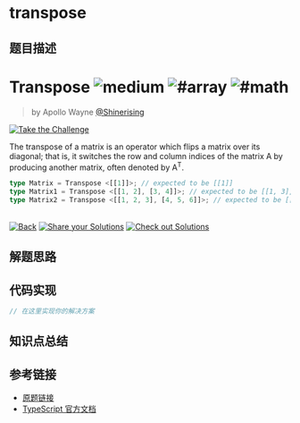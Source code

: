 # transpose

## 题目描述

<!--info-header-start--><h1>Transpose <img src="https://img.shields.io/badge/-medium-d9901a" alt="medium"/> <img src="https://img.shields.io/badge/-%23array-999" alt="#array"/> <img src="https://img.shields.io/badge/-%23math-999" alt="#math"/></h1><blockquote><p>by Apollo Wayne <a href="https://github.com/Shinerising" target="_blank">@Shinerising</a></p></blockquote><p><a href="https://tsch.js.org/25270/play" target="_blank"><img src="https://img.shields.io/badge/-Take%20the%20Challenge-3178c6?logo=typescript&logoColor=white" alt="Take the Challenge"/></a> </p><!--info-header-end-->

The transpose of a matrix is an operator which flips a matrix over its diagonal; that is, it switches the row and column indices of the matrix A by producing another matrix, often denoted by A<sup>T</sup>.

```ts
type Matrix = Transpose <[[1]]>; // expected to be [[1]]
type Matrix1 = Transpose <[[1, 2], [3, 4]]>; // expected to be [[1, 3], [2, 4]]
type Matrix2 = Transpose <[[1, 2, 3], [4, 5, 6]]>; // expected to be [[1, 4], [2, 5], [3, 6]]
```


<!--info-footer-start--><br><a href="../../README.md" target="_blank"><img src="https://img.shields.io/badge/-Back-grey" alt="Back"/></a> <a href="https://tsch.js.org/25270/answer" target="_blank"><img src="https://img.shields.io/badge/-Share%20your%20Solutions-teal" alt="Share your Solutions"/></a> <a href="https://tsch.js.org/25270/solutions" target="_blank"><img src="https://img.shields.io/badge/-Check%20out%20Solutions-de5a77?logo=awesome-lists&logoColor=white" alt="Check out Solutions"/></a> <!--info-footer-end-->

## 解题思路

<!-- 在这里记录你的解题思路和学习笔记 -->

## 代码实现

```typescript
// 在这里实现你的解决方案
```

## 知识点总结

<!-- 在这里总结相关的 TypeScript 知识点 -->

## 参考链接

- [原题链接](https://github.com/type-challenges/type-challenges/tree/main/questions/25270-medium-transpose)
- [TypeScript 官方文档](https://www.typescriptlang.org/docs/)
